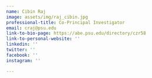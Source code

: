 ```yaml
---
name: Cibin Raj
image: assets/img/raj_cibin.jpg
professional-title: Co-Principal Investigator
email: craj@psu.edu
link-to-bio-page: https://abe.psu.edu/directory/czr58
link-to-personal-website: ''
linkedin: ''
twitter: ''
facebook: ''
instagram: ''

---
```

